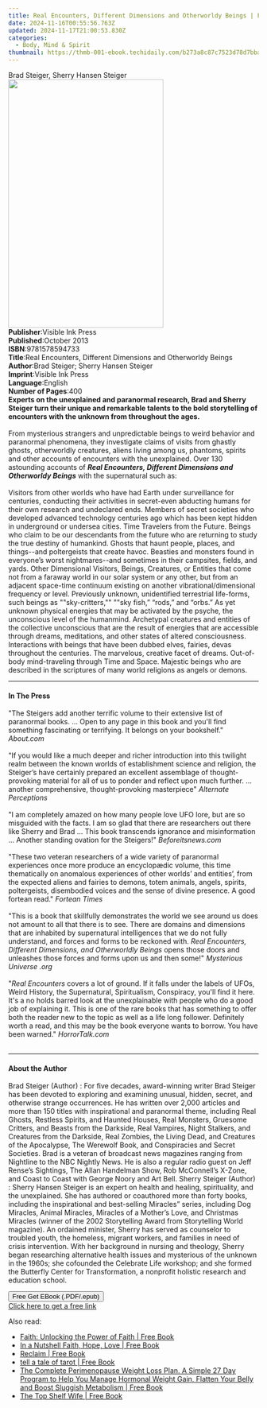 ```yaml
---
title: Real Encounters, Different Dimensions and Otherworldy Beings | Free Book
date: 2024-11-16T00:55:56.763Z
updated: 2024-11-17T21:00:53.830Z
categories:
  - Body, Mind & Spirit
thumbnail: https://thmb-001-ebook.techidaily.com/b273a8c87c7523d78d7bba2b756bea76fb2aa126254209547006b3841007d749.jpg
---
```

<main id="book-container">
  <div class="flex flex-col">
    <div class="book-brief flex-1 py-6 px-4 sm:p-6 md:py-10 md:px-8">
      <!-- brief-->
      <div class="book-brief-main">Brad Steiger, Sherry Hansen Steiger</div>
    </div>
    <div
      class="book-meta-info flex-1 grid gap-4 col-start-1 col-end-3 row-start-1 sm:mb-6 sm:grid-cols-4 lg:gap-6 lg:col-start-2 lg:row-end-6 lg:row-span-6 lg:mb-0"
    >
      <div
        class="book-meta-info-left place-content-center mt-4 p-4 text-sm leading-6 col-start-2 col-span-2 dark:text-slate-400"
      >
        <img
          class="w-full h-500 object-cover rounded-lg sm:h-255 sm:col-span-2 lg:col-span-full"
          src="https://img-001-ebook.techidaily.com/c2e56c18c3b41c82cf67f5482487cdd7ba978d3280dceb839f11a85c8c0130b0.jpg"
          alt=""
          width="312"
          height="500"
        />
      </div>
      <div
        class="book-meta-info-right mt-2 col-start-1 row-start-2 col-span-3 self-center"
      >
        <!-- meta data  -->
        <div class="flex flex-col px-4 md:px-8">
          <div class="flex-1">
            <strong>Publisher</strong>:<span class="px-2"
              >Visible Ink Press</span
            >
          </div>
          <div class="flex-1">
            <strong>Published</strong>:<span class="px-2">October 2013</span>
          </div>
          <div class="flex-1">
            <strong>ISBN</strong>:<span class="px-2">9781578594733</span>
          </div>
          <div class="flex-1">
            <strong>Title</strong>:<span class="px-2"
              >Real Encounters, Different Dimensions and Otherworldy
              Beings</span
            >
          </div>
          <div class="flex-1">
            <strong>Author</strong>:<span class="px-2"
              >Brad Steiger; Sherry Hansen Steiger</span
            >
          </div>
          <div class="flex-1">
            <strong>Imprint</strong>:<span class="px-2">Visible Ink Press</span>
          </div>
          <div class="flex-1">
            <strong>Language</strong>:<span class="px-2">English</span>
          </div>
          <div class="flex-1">
            <strong>Number of Pages</strong>:<span class="px-2">400</span>
          </div>
        </div>
      </div>
    </div>
    <div class="book-description flex-1 py-6 px-4 sm:p-6 md:py-10 md:px-8">
      <div class="book-description-main">
        <div accordion-content="" id="description">
          <b
            >Experts on the unexplained and paranormal research, Brad and Sherry
            Steiger turn their unique and remarkable talents to the bold
            storytelling of encounters with the unknown from throughout the
            ages.</b
          >
          <br /><br />From mysterious strangers and unpredictable beings to
          weird behavior and paranormal phenomena, they investigate claims of
          visits from ghastly ghosts, otherworldly creatures, aliens living
          among us, phantoms, spirits and other accounts of encounters with the
          unexplained. Over 130 astounding accounts of
          <b
            ><i
              >Real Encounters, Different Dimensions and Otherworldy Beings</i
            ></b
          >
          with the supernatural such as:<br /><br />
          Visitors from other worlds who have had Earth under surveillance for
          centuries, conducting their activities in secret-even abducting humans
          for their own research and undeclared ends. Members of secret
          societies who developed advanced technology centuries ago which has
          been kept hidden in underground or undersea cities. Time Travelers
          from the Future. Beings who claim to be our descendants from the
          future who are returning to study the true destiny of humankind.
          Ghosts that haunt people, places, and things--and poltergeists that
          create havoc. Beasties and monsters found in everyone’s worst
          nightmares--and sometimes in their campsites, fields, and yards. Other
          Dimensional Visitors, Beings, Creatures, or Entities that come not
          from a faraway world in our solar system or any other, but from an
          adjacent space-time continuum existing on another
          vibrational/dimensional frequency or level. Previously unknown,
          unidentified terrestrial life-forms, such beings as ""sky-critters,""
          ""sky fish,” “rods,” and “orbs.” As yet unknown physical energies that
          may be activated by the psyche, the unconscious level of the
          humanmind. Archetypal creatures and entities of the collective
          unconscious that are the result of energies that are accessible
          through dreams, meditations, and other states of altered
          consciousness. Interactions with beings that have been dubbed elves,
          fairies, devas throughout the centuries. The marvelous, creative facet
          of dreams. Out-of-body mind-traveling through Time and Space. Majestic
          beings who are described in the scriptures of many world religions as
          angels or demons.
        </div>
        <div class="accordion-fader"></div>
      </div>
    </div>
    <div class="book-excerpts flex-1 py-6 px-4 sm:p-6 md:py-10 md:px-8">
      <!-- excerpts-->
      <div class="book-excerpts-main">
        <hr />
        <h4 class="placeholder placeholder-heading">
          <span>In The Press</span>
        </h4>
        <p>
          "The Steigers add another terrific volume to their extensive list of
          paranormal books. ... Open to any page in this book and you'll find
          something fascinating or terrifying. It belongs on your bookshelf."
          <i>About.com</i><br /><br />"If you would like a much deeper and
          richer introduction into this twilight realm between the known worlds
          of establishment science and religion, the Steiger’s have certainly
          prepared an excellent assemblage of thought-provoking material for all
          of us to ponder and reflect upon much further. ... another
          comprehensive, thought-provoking masterpiece"
          <i>Alternate Perceptions</i><br /><br />"I am completely amazed on how
          many people love UFO lore, but are so misguided with the facts. I am
          so glad that there are researchers out there like Sherry and Brad ...
          This book transcends ignorance and misinformation ... Another standing
          ovation for the Steigers!" <i>Beforeitsnews.com</i><br /><br />"These
          two veteran researchers of a wide variety of paranormal experiences
          once more produce an encyclopædic volume, this time thematically on
          anomalous experiences of other worlds’ and entities’, from the
          expected aliens and fairies to demons, totem animals, angels, spirits,
          poltergeists, disembodied voices and the sense of divine presence. A
          good fortean read." <i>Fortean Times</i><br /><br />"This is a book
          that skillfully demonstrates the world we see around us does not
          amount to all that there is to see. There are domains and dimensions
          that are inhabited by supernatural intelligences that we do not fully
          understand, and forces and forms to be reckoned with.
          <i>Real Encounters, Different Dimensions, and Otherworldly Beings</i>
          opens those doors and unleashes those forces and forms upon us and
          then some!" <i>Mysterious Universe .org</i><br /><br />"<i
            >Real Encounters</i
          >
          covers a lot of ground. If it falls under the labels of UFOs, Weird
          History, the Supernatural, Spiritualism, Conspiracy, you'll find it
          here. It's a no holds barred look at the unexplainable with people who
          do a good job of explaining it. This is one of the rare books that has
          something to offer both the reader new to the topic as well as a life
          long follower. Definitely worth a read, and this may be the book
          everyone wants to borrow. You have been warned." <i>HorrorTalk.com</i
          ><br /><br />
        </p>
      </div>
    </div>
    <div class="book-about-author flex-1 py-6 px-4 sm:p-6 md:py-10 md:px-8">
      <!-- about author-->
      <div class="book-main-author-main">
        <hr />
        <h4 class="placeholder placeholder-heading">
          <span>About the Author</span>
        </h4>
        <p>
          Brad Steiger (Author) : For five decades, award-winning writer Brad
          Steiger has been devoted to exploring and examining unusual, hidden,
          secret, and otherwise strange occurrences. He has written over 2,000
          articles and more than 150 titles with inspirational and paranormal
          theme, including Real Ghosts, Restless Spirits, and Haunted Houses,
          Real Monsters, Gruesome Critters, and Beasts from the Darkside, Real
          Vampires, Night Stalkers, and Creatures from the Darkside, Real
          Zombies, the Living Dead, and Creatures of the Apocalypse, The
          Werewolf Book, and Conspiracies and Secret Societies. Brad is a
          veteran of broadcast news magazines ranging from Nightline to the NBC
          Nightly News. He is also a regular radio guest on Jeff Rense’s
          Sightings, The Allan Handelman Show, Rob McConnell’s X-Zone, and Coast
          to Coast with George Noory and Art Bell. Sherry Steiger (Author) :
          Sherry Hansen Steiger is an expert on health and healing,
          spirituality, and the unexplained. She has authored or coauthored more
          than forty books, including the inspirational and best-selling
          Miracles” series, including Dog Miracles, Animal Miracles, Miracles of
          a Mother’s Love, and Christmas Miracles (winner of the 2002
          Storytelling Award from Storytelling World magazine). An ordained
          minister, Sherry has served as counselor to troubled youth, the
          homeless, migrant workers, and families in need of crisis
          intervention. With her background in nursing and theology, Sherry
          began researching alternative health issues and mysterious of the
          unknown in the 1960s; she cofounded the Celebrate Life workshop; and
          she formed the Butterfly Center for Transformation, a nonprofit
          holistic research and education school.
        </p>
      </div>
    </div>
    <div class="book-free-get flex-1 py-6 px-4 sm:p-6 md:py-10 md:px-8">
      <button
        id="btn-free-get"
        class="bg-blue-500 hover:bg-blue-700 text-white font-bold py-2 px-4 rounded"
      >
        Free Get EBook (.PDF/.epub)
      </button>
      <div id="countdown-display" class="px-2 text-lg mt-2"></div>
      <a
        id="free-link"
        class="hidden bg-blue-500 hover:bg-blue-700 text-white font-bold py-2 px-4 rounded"
        href="https://www.ebooks.com/en-us/book/96489682/real-encounters-different-dimensions-and-otherworldy-beings/brad-steiger/"
        target="_blank"
        >Click here to get a free link</a
      >
    </div>
    <script>
      let countdownTime = 0;
      let countdownInterval = null;
      document
        .getElementById('btn-free-get')
        .addEventListener('click', startCountdown);
      function startCountdown() {
        countdownTime = new Date().getTime() + 60000 * 3;
        countdownInterval = setInterval(updateCountdown, 1000);
        document.getElementById('btn-free-get').disabled = true;
        document
          .getElementById('btn-free-get')
          .classList.add('bg-gray-500', 'cursor-not-allowed');
      }
      function updateCountdown() {
        let currentTime = new Date().getTime();
        let timeLeft = countdownTime - currentTime;
        let secondsLeft = Math.floor(timeLeft / 1000);
        document.getElementById('countdown-display').innerHTML =
          `Remaining time: ${secondsLeft} seconds.`;
        if (secondsLeft <= 0) {
          clearInterval(countdownInterval);
          document.getElementById('btn-free-get').classList.add('hidden');
          document.getElementById('free-link').classList.remove('hidden');
          document.getElementById('countdown-display').innerHTML = '';
        }
      }
    </script>
  </div>
</main>

<ins class="adsbygoogle"
      style="display:block"
      data-ad-client="ca-pub-7571918770474297"
      data-ad-slot="8358498916"
      data-ad-format="auto"
      data-full-width-responsive="true"></ins>
    

<span class="atpl-alsoreadstyle">Also read:</span>
<div><ul>
<li><a href="https://novels-ebooks.techidaily.com/210839405-9798889130956-faith-unlocking-the-power-of-faith/"><u>Faith: Unlocking the Power of Faith | Free Book</u></a></li>
<li><a href="https://novels-ebooks.techidaily.com/210839849-9798888320945-in-a-nutshell-faith-hope-love/"><u>In a Nutshell Faith, Hope, Love | Free Book</u></a></li>
<li><a href="https://novels-ebooks.techidaily.com/210839996-9798986939117-reclaim/"><u>Reclaim | Free Book</u></a></li>
<li><a href="https://novels-ebooks.techidaily.com/210839925-9781088141489-tell-a-tale-of-tarot/"><u>tell a tale of tarot | Free Book</u></a></li>
<li><a href="https://novels-ebooks.techidaily.com/210839791-9781739725112-the-complete-perimenopause-weight-loss-plan-a-simple-27-day-program-to-help-you-manage-hormonal-weight-gain-flatten-your-belly-and-boost-sluggish-metabolism/"><u>The Complete Perimenopause Weight Loss Plan. A Simple 27 Day Program to Help You Manage Hormonal Weight Gain, Flatten Your Belly and Boost Sluggish Metabolism | Free Book</u></a></li>
<li><a href="https://novels-ebooks.techidaily.com/210839793-9798988152156-the-top-shelf-wife/"><u>The Top Shelf Wife | Free Book</u></a></li>
</ul></div>

